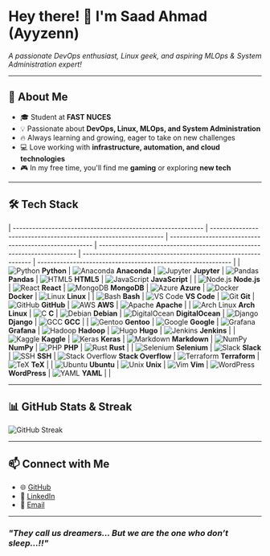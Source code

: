 # Hey there! 👋 I'm Saad Ahmad (Ayyzenn)

_A passionate DevOps enthusiast, Linux geek, and aspiring MLOps & System Administration expert!_

---

## 🚀 About Me

- 🎓 Student at **FAST NUCES**
- 💡 Passionate about **DevOps, Linux, MLOps, and System Administration**
- 🔥 Always learning and growing, eager to take on new challenges
- 💻 Love working with **infrastructure, automation, and cloud technologies**
- 🎮 In my free time, you'll find me **gaming** or exploring **new tech**

---

## 🛠️ Tech Stack

| ----------------------------------------------------------- | --------------------------------------------------------------- | ------------------------------------------------------ | ----------------------------------------------------------------------- | -------------------------------------------------------------- | ------------------------------------------------------------ |
| ![Python](/about/python-original.svg) **Python**            | ![Anaconda](/about/anaconda-original-wordmark.svg) **Anaconda** | ![Jupyter](/about/jupyter-original.svg) **Jupyter**    | ![Pandas](/about/pandas-original.svg) **Pandas**                        | ![HTML5](/about/html5-original.svg) **HTML5**                  | ![JavaScript](/about/javascript-original.svg) **JavaScript** |
| ![Node.js](/about/nodejs-original.svg) **Node.js**          | ![React](/about/react-original.svg) **React**                   | ![MongoDB](/about/mongodb-original.svg) **MongoDB**    | ![Azure](/about/azure-original.svg) **Azure**                           | ![Docker](/about/docker-original.svg) **Docker**               | ![Linux](/about/linux-original.svg) **Linux**                |
| ![Bash](/about/bash-original.svg) **Bash**                  | ![VS Code](/about/vscode-original.svg) **VS Code**              | ![Git](/about/git-original.svg) **Git**                | ![GitHub](/about/github-original.svg) **GitHub**                        | ![AWS](/about/amazonwebservices-original-wordmark.svg) **AWS** | ![Apache](/about/apache-original-wordmark.svg) **Apache**    |
| ![Arch Linux](/about/archlinux-original.svg) **Arch Linux** | ![C](/about/c-original.svg) **C**                               | ![Debian](/about/debian-original.svg) **Debian**       | ![DigitalOcean](/about/digitalocean-original.svg) **DigitalOcean**      | ![Django](/about/django-plain.svg) **Django**                  | ![GCC](/about/gcc-original.svg) **GCC**                      |
| ![Gentoo](/about/gentoo-original.svg) **Gentoo**            | ![Google](/about/google-original.svg) **Google**                | ![Grafana](/about/grafana-original.svg) **Grafana**    | ![Hadoop](/about/hadoop-original.svg) **Hadoop**                        | ![Hugo](/about/hugo-original.svg) **Hugo**                     | ![Jenkins](/about/jenkins-original.svg) **Jenkins**          |
| ![Kaggle](/about/kaggle-original.svg) **Kaggle**            | ![Keras](/about/keras-original.svg) **Keras**                   | ![Markdown](/about/markdown-original.svg) **Markdown** | ![NumPy](/about/numpy-original.svg) **NumPy**                           | ![PHP](/about/php-original.svg) **PHP**                        | ![Rust](/about/rust-original.svg) **Rust**                   |
| ![Selenium](/about/selenium-original.svg) **Selenium**      | ![Slack](/about/slack-original.svg) **Slack**                   | ![SSH](/about/ssh-original.svg) **SSH**                | ![Stack Overflow](/about/stackoverflow-original.svg) **Stack Overflow** | ![Terraform](/about/terraform-original.svg) **Terraform**      | ![TeX](/about/tex-original.svg) **TeX**                      |
| ![Ubuntu](/about/ubuntu-original.svg) **Ubuntu**            | ![Unix](/about/unix-original.svg) **Unix**                      | ![Vim](/about/vim-original.svg) **Vim**                | ![WordPress](/about/wordpress-original.svg) **WordPress**               | ![YAML](/about/yaml-original.svg) **YAML**                     |                                                              |

---

## 📊 GitHub Stats & Streak

![GitHub Streak](https://github-readme-streak-stats.herokuapp.com/?user=ayyzenn&theme=dark&hide_border=true)

---

## 📫 Connect with Me

- 🌐 [GitHub](https://github.com/ayyzenn)
- 💼 [LinkedIn](https://www.linkedin.com/in/s-ayyzenn/)
- 📧 [Email](mailto:saad.ahmad1024@gmail.com)

---

### _"They call us dreamers… But we are the one who don’t sleep…!!"_
